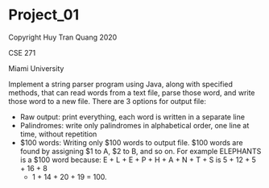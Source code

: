 # Project_01
Copyright Huy Tran Quang 2020

CSE 271

Miami University

Implement a string parser program using Java, along with specified methods, that can read words from a text file, parse those word, and write those word to a new file. There are 3 options for output file: 
 - Raw output: print everything, each word is written in a separate line
 - Palindromes: write only palindromes in alphabetical order, one line at time, without repetition
 - $100 words: Writing only $100 words to output file. $100 words are found by assigning $1 to A, $2 to B, and so on. For example
   ELEPHANTS is a $100 word because: E + L + E + P + H + A + N + T + S is 5 + 12 + 5 + 16 + 8
   + 1 + 14 + 20 + 19 = 100.

